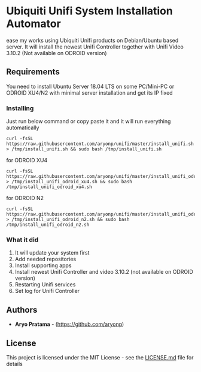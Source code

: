 # Ubiquiti Unifi System Installation Automator

ease my works using Ubiquiti Unifi products on Debian/Ubuntu based server.
It will install the newest Unifi Controller together with Unifi Video 3.10.2 (Not available on ODROID version)

## Requirements

You need to install Ubuntu Server 18.04 LTS on some PC/Mini-PC or ODROID XU4/N2 with minimal server installation and get its IP fixed


### Installing

Just run below command or copy paste it and it will run everything automatically

```
curl -fsSL https://raw.githubusercontent.com/aryonp/unifi/master/install_unifi.sh > /tmp/install_unifi.sh && sudo bash /tmp/install_unifi.sh

```

for ODROID XU4

```
curl -fsSL https://raw.githubusercontent.com/aryonp/unifi/master/install_unifi_odroid_xu4.sh > /tmp/install_unifi_odroid_xu4.sh && sudo bash /tmp/install_unifi_odroid_xu4.sh

```

for ODROID N2

```
curl -fsSL https://raw.githubusercontent.com/aryonp/unifi/master/install_unifi_odroid_n2.sh > /tmp/install_unifi_odroid_n2.sh && sudo bash /tmp/install_unifi_odroid_n2.sh

```

### What it did

1. It will update your system first
2. Add needed repositories
3. Install supporting apps
3. Install newest Unifi Controller and video 3.10.2 (not available on ODROID version)
4. Restarting Unifi services
5. Set log for Unifi Controller

## Authors

* **Aryo Pratama** - (https://github.com/aryonp)

## License

This project is licensed under the MIT License - see the [LICENSE.md](LICENSE.md) file for details
